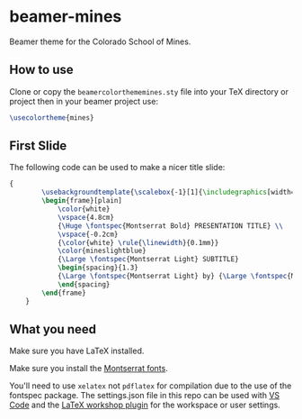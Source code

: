 # beamer-mines

Beamer theme for the Colorado School of Mines.


## How to use

Clone or copy the `beamercolorthememines.sty` file into your TeX directory or project then in your beamer project use:

```LaTeX
\usecolortheme{mines}
```

<!-- TODO: Move this to environment/command taking image, title, author and subtitle as params -->
## First Slide

The following code can be used to make a nicer title slide:

```LaTeX
{
        \usebackgroundtemplate{\scalebox{-1}[1]{\includegraphics[width=\paperwidth, height=\paperheight]{PATH/TO/BACKGROUND/IMAGE/FILE.png}}}
        \begin{frame}[plain]
            \color{white}
            \vspace{4.8cm}
            {\Huge \fontspec{Montserrat Bold} PRESENTATION TITLE} \\
            \vspace{-0.2cm}
            {\color{white} \rule{\linewidth}{0.1mm}}
            \color{mineslightblue}
            {\Large \fontspec{Montserrat Light} SUBTITLE}
            \begin{spacing}{1.3}
            {\Large \fontspec{Montserrat Light} by} {\Large \fontspec{Montserrat Regular} AUTHOR NAME}
            \end{spacing}
        \end{frame}
    }
```

## What you need

Make sure you have LaTeX installed.

Make sure you install the [Montserrat fonts](https://fonts.google.com/specimen/Montserrat).

You'll need to use `xelatex` not `pdflatex` for compilation due to the use of the fontspec package. The settings.json file in this repo can be used with [VS Code](https://code.visualstudio.com/) and the [LaTeX workshop plugin](https://marketplace.visualstudio.com/items?itemName=James-Yu.latex-workshop) for the workspace or user settings.

